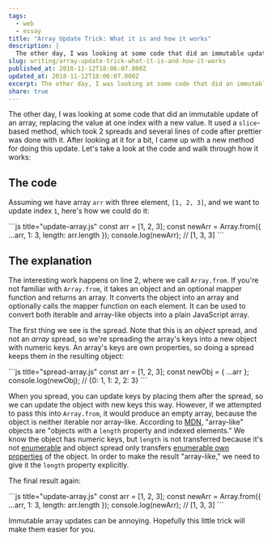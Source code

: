 ```yaml
---
tags:
  - web
  - essay
title: "Array Update Trick: What it is and how it works"
description: |
  The other day, I was looking at some code that did an immutable update of an array, replacing the value at one index with a new value. It used a slice-based method, which took 2 spreads and several lines of code after prettier was done with it. After looking at it for a bit, I \[…]
slug: writing/array-update-trick-what-it-is-and-how-it-works
published_at: 2018-11-12T18:06:07.000Z
updated_at: 2018-11-12T18:06:07.000Z
excerpt: The other day, I was looking at some code that did an immutable update of an array, replacing the value at one index with a new value. It used a slice-based method, which took 2 spreads and several lines of code after prettier was done with it. After looking at it for a bit, I came up with a new method for doing this update.
share: true
---
```


The other day, I was looking at some code that did an immutable update of an array, replacing the value at one index with a new value. It used a `slice`-based method, which took 2 spreads and several lines of code after prettier was done with it. After looking at it for a bit, I came up with a new method for doing this update. Let's take a look at the code and walk through how it works:

## The code

Assuming we have array `arr` with three element, `[1, 2, 3]`, and we want to update index `1`, here's how we could do it:

<InternalEmbed title="gistpens/update-array-hack" url="/vault/gistpens/update-array-hack.md">
```js title="update-array.js"
const arr = [1, 2, 3];
const newArr = Array.from({ ...arr, 1: 3, length: arr.length });
console.log(newArr); // [1, 3, 3]
```
</InternalEmbed>

## The explanation

The interesting work happens on line 2, where we call `Array.from`. If you're not familiar with `Array.from`, it takes an object and an optional mapper function and returns an array. It converts the object into an array and optionally calls the mapper function on each element. It can be used to convert both iterable and array-like objects into a plain JavaScript array.

The first thing we see is the spread. Note that this is an _object_ spread, and not an _array_ spread, so we're spreading the array's keys into a new object with numeric keys. An array's keys are own properties, so doing a spread keeps them in the resulting object:

<InternalEmbed title="gistpens/update-array-hack" url="/vault/gistpens/update-array-hack.md">
```js title="spread-array.js"
const arr = [1, 2, 3];
const newObj = { ...arr };
console.log(newObj); // {0: 1, 1: 2, 2: 3}
```
</InternalEmbed>

When you spread, you can update keys by placing them after the spread, so we can update the object with new keys this way.
However, if we attempted to pass this into `Array.from`, it would produce an empty array, because the object is neither iterable nor array-like. According to [MDN](https://developer.mozilla.org/en-US/docs/Web/JavaScript/Reference/Global_Objects/Array/from#Description), "array-like" objects are "objects with a `length` property and indexed elements." We know the object has numeric keys, but `length` is not transferred because it's not [enumerable](https://developer.mozilla.org/en-US/docs/Web/JavaScript/Reference/Global_Objects/Array/length) and object spread only transfers [enumerable own properties](http://2ality.com/2016/10/rest-spread-properties.html) of the object. In order to make the result "array-like," we need to give it the `length` property explicitly.

The final result again:

<InternalEmbed title="gistpens/update-array-hack" url="/vault/gistpens/update-array-hack.md">
```js title="update-array.js"
const arr = [1, 2, 3];
const newArr = Array.from({ ...arr, 1: 3, length: arr.length });
console.log(newArr); // [1, 3, 3]
```
</InternalEmbed>

Immutable array updates can be annoying. Hopefully this little trick will make them easier for you.

